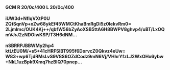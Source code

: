 #### GCM R 20/0c/400 L 20/0c/400
**iUW3d+NflqVXtP0U**<br/>**ZQtSqnVp+xZw68ykEf45WMCtKhaBmRgDi5z0IekvRm0=**<br/>**2Ljmlmc/OUK4Kj++/qbfW56bZyAoXSB5ttA6H8BWPV8ghvp4/uBT/LxOQmVJrJ2zNDOiwKSP/T3H6dNM...**<br/><br/>
**nSBRRPJBBWMy2hp4**<br/>**ktLtEU0M/+s5+41cHRFSIBT995f6DorvcZ0Qkvz4eUw=**<br/>**W83+wp6TjdRMsLvS9V8S6OZdCodz9mN6Vj/VHhrYfzLJ2WxOHx6ybw+NkL1uzBpk9Xmq7hzBIQ70pnep...**